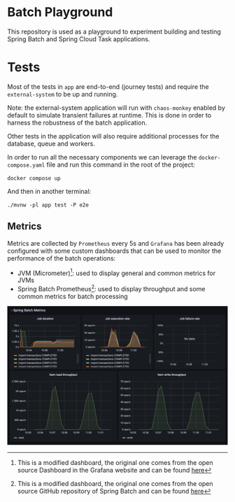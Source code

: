 # Batch Playground

This repository is used as a playground to experiment building and testing Spring Batch and Spring Cloud Task applications.

# Tests

Most of the tests in `app` are end-to-end (journey tests) and require the `external-system` to be up and running.

Note: the external-system application will run with `chaos-monkey` enabled by default to simulate transient failures at runtime.
This is done in order to harness the robustness of the batch application.

Other tests in the application will also require additional processes for the database, queue and workers.

In order to run all the necessary components we can leverage the `docker-compose.yaml` file and run this command in the root of the project:

```
docker compose up
```

And then in another terminal:

```
./mvnw -pl app test -P e2e
```

## Metrics

Metrics are collected by `Prometheus` every 5s and `Grafana` has been already configured with some custom dashboards
that can be used to monitor the performance of the batch operations:

- JVM (Micrometer)[^1]: used to display general and common metrics for JVMs
- Spring Batch Prometheus[^2]: used to display throughput and some common metrics for batch processing

![Spring Batch Metrics](docs/spring-batch-metrics.png)


[^1]: This is a modified dashboard, the original one comes from the open source Dashboard in the Grafana website and can be found [here](https://grafana.com/grafana/dashboards/4701-jvm-micrometer/)
[^2]: This is a modified dashboard, the original one comes from the open source GitHub repository of Spring Batch and can be found [here](https://github.com/spring-projects/spring-batch/blob/main/spring-batch-samples/src/grafana/spring-batch-dashboard.json)
